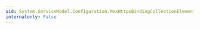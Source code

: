 ```yaml
---
uid: System.ServiceModel.Configuration.MexHttpsBindingCollectionElement.#ctor
internalonly: False
---
```


